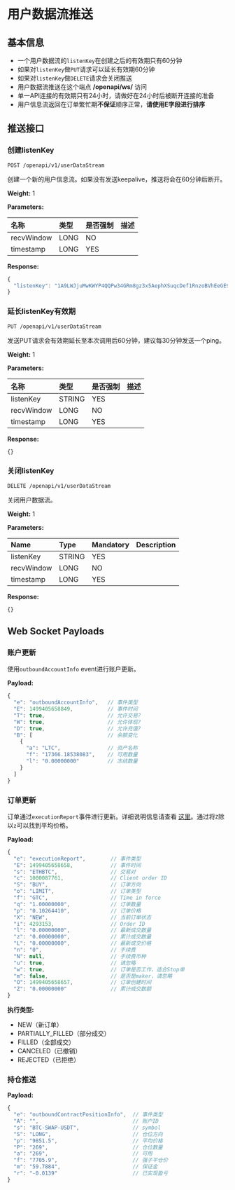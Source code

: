 # 用户数据流推送

## 基本信息

* 一个用户数据流的`listenKey`在创建之后的有效期只有60分钟
* 如果对`listenKey`做`PUT`请求可以延长有效期60分钟
* 如果对`listenKey`做`DELETE`请求会关闭推送
* 用户数据流推送在这个端点 **/openapi/ws/** 访问
* 单一API连接的有效期只有24小时，请做好在24小时后被断开连接的准备
* 用户信息流返回在订单繁忙期**不保证**顺序正常，**请使用E字段进行排序**

## 推送接口

### 创建listenKey

```text
POST /openapi/v1/userDataStream
```

创建一个新的用户信息流。如果没有发送keepalive，推送将会在60分钟后断开。

**Weight:** 1

**Parameters:**

| 名称 | 类型 | 是否强制 | 描述 |
| :--- | :--- | :--- | :--- |
| recvWindow | LONG | NO |  |
| timestamp | LONG | YES |  |

**Response:**

```javascript
{
  "listenKey": "1A9LWJjuMwKWYP4QQPw34GRm8gz3x5AephXSuqcDef1RnzoBVhEeGE963CoS1Sgj"
}
```

### 延长listenKey有效期

```text
PUT /openapi/v1/userDataStream
```

发送PUT请求会有效期延长至本次调用后60分钟，建议每30分钟发送一个ping。

**Weight:** 1

**Parameters:**

| 名称 | 类型 | 是否强制 | 描述 |
| :--- | :--- | :--- | :--- |
| listenKey | STRING | YES |  |
| recvWindow | LONG | NO |  |
| timestamp | LONG | YES |  |

**Response:**

```javascript
{}
```

### 关闭listenKey

```text
DELETE /openapi/v1/userDataStream
```

关闭用户数据流。

**Weight:** 1

**Parameters:**

| Name | Type | Mandatory | Description |
| :--- | :--- | :--- | :--- |
| listenKey | STRING | YES |  |
| recvWindow | LONG | NO |  |
| timestamp | LONG | YES |  |

**Response:**

```javascript
{}
```

## Web Socket Payloads

### 账户更新

使用`outboundAccountInfo` event进行账户更新。

**Payload:**

```javascript
{
  "e": "outboundAccountInfo",   // 事件类型
  "E": 1499405658849,           // 事件时间
  "T": true,                    // 允许交易?
  "W": true,                    // 允许体现?
  "D": true,                    // 允许充值?
  "B": [                        // 余额变化
    {
      "a": "LTC",               // 资产名称
      "f": "17366.18538083",    // 可用数量
      "l": "0.00000000"         // 冻结数量
    }
  ]
}
```

### 订单更新

订单通过`executionReport`事件进行更新。详细说明信息请查看 [这里](spot-api.md)。通过将`Z`除以`z`可以找到平均价格。

**Payload:**

```javascript
{
  "e": "executionReport",        // 事件类型
  "E": 1499405658658,            // 事件时间
  "s": "ETHBTC",                 // 交易对
  "c": 1000087761,               // Client order ID
  "S": "BUY",                    // 订单方向
  "o": "LIMIT",                  // 订单类型
  "f": "GTC",                    // Time in force
  "q": "1.00000000",             // 订单数量
  "p": "0.10264410",             // 订单价格
  "X": "NEW",                    // 当前订单状态
  "i": 4293153,                  // Order ID
  "l": "0.00000000",             // 最新成交数量
  "z": "0.00000000",             // 累计成交数量
  "L": "0.00000000",             // 最新成交价格
  "n": "0",                      // 手续费
  "N": null,                     // 手续费币种
  "u": true,                     // 请忽略
  "w": true,                     // 订单是否工作，适合Stop单
  "m": false,                    // 是否是maker，请忽略
  "O": 1499405658657,            // 订单创建时间
  "Z": "0.00000000"              // 累计成交数额
}
```

**执行类型:**

* NEW（新订单）
* PARTIALLY\_FILLED（部分成交）
* FILLED（全部成交）
* CANCELED（已撤销）
* REJECTED（已拒绝）

### 持仓推送

**Payload:**

```javascript
{
  "e": "outboundContractPositionInfo",  // 事件类型
  "A": "",                              // 账户ID
  "s": "BTC-SWAP-USDT",                 // symbol
  "S": "LONG",                          // 仓位方向
  "p": "9851.5",                        // 平均价格
  "P": "269",                           // 仓位数量
  "a": "269",                           // 可用
  "f": "7705.9",                        // 强子平仓价
  "m": "59.7884",                       // 保证金
  "r": "-0.0139"                        // 已实现盈亏
}
```

